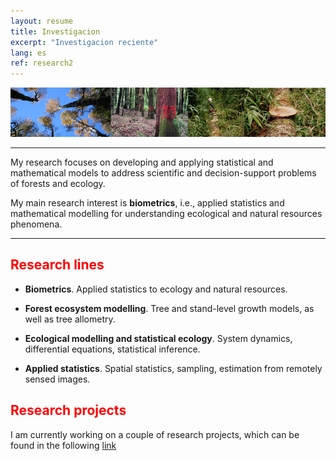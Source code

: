 ```yaml
---
layout: resume
title: Investigacion 
excerpt: "Investigacion reciente"
lang: es
ref: research2
---
```


<style>H1{color:DarkRed;}</style>
<style>H2{color:Red;}</style>

![](images/foto7.jpg)

--------

My research focuses on developing and applying statistical and mathematical models to address scientific and decision-support problems of forests and ecology.

My main research interest is **biometrics**, i.e., applied statistics and mathematical modelling for understanding ecological and natural resources phenomena.


--------



## Research lines

* __Biometrics__. Applied statistics to ecology and natural resources.

* __Forest ecosystem modelling__.  Tree and stand-level growth models,
as well as tree allometry. 

* __Ecological modelling and statistical ecology__. System dynamics, differential equations, statistical inference.

* __Applied statistics__. Spatial statistics, sampling, estimation from remotely sensed images.


## Research projects

I am currently working on a couple of research projects, which can be found in the following [link](./resproj.md)





<!-- ### Footer
![](images/pspRuca_old.jpg)
![](images/droneYo.JPG)
---
layout: page
title: Research 
excerpt: "Recent Research"
---
Last updated: August 2020 -->

